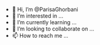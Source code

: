 - 👋 Hi, I’m @ParisaGhorbani
- 👀 I’m interested in ...
- 🌱 I’m currently learning ...
- 💞️ I’m looking to collaborate on ...
- 📫 How to reach me ...

<!---
ParisaGhorbani/ParisaGhorbani is a ✨ special ✨ repository because its `README.md` (this file) appears on your GitHub profile.
You can click the Preview link to take a look at your changes.
--->
